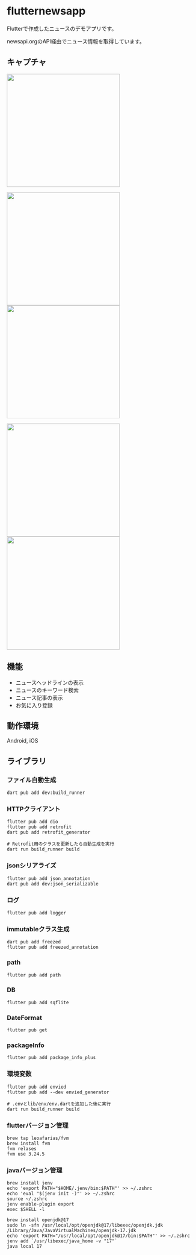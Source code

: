 # flutternewsapp

Flutterで作成したニュースのデモアプリです。

newsapi.orgのAPI経由でニュース情報を取得しています。

## キャプチャ

<img src="https://github.com/user-attachments/assets/71f6e3cf-fb61-432c-9b0d-97ac32fe373d" width="300" />

<img src="https://github.com/user-attachments/assets/7845b064-5bcc-46ae-821e-b7066035b7e1" width="300" /> <img src="https://github.com/user-attachments/assets/b9ef6a65-0a72-4875-bc66-cda85cac10c0" width="300" />

<img src="https://github.com/user-attachments/assets/e5925a77-b878-4596-b744-1fdb7929f2fb" width="300" /> <img src="https://github.com/user-attachments/assets/126ef62e-26e3-418d-9b53-4ccfc77cb33d" width="300" />


## 機能

- ニュースヘッドラインの表示
- ニュースのキーワード検索
- ニュース記事の表示
- お気に入り登録

## 動作環境

Android, iOS




## ライブラリ

### ファイル自動生成

```
dart pub add dev:build_runner
```

### HTTPクライアント

```
flutter pub add dio
flutter pub add retrofit
dart pub add retrofit_generator

# Retrofit用のクラスを更新したら自動生成を実行
dart run build_runner build
```

### jsonシリアライズ

```
flutter pub add json_annotation
dart pub add dev:json_serializable
```

### ログ

```
flutter pub add logger
```

### immutableクラス生成

```
dart pub add freezed
flutter pub add freezed_annotation
```

### path

```
flutter pub add path
```

### DB

```
flutter pub add sqflite
```
### DateFormat

```
flutter pub get
```

### packageInfo

```
flutter pub add package_info_plus
```

### 環境変数

```
flutter pub add envied
flutter pub add --dev envied_generator

# .envとlib/env/env.dartを追加した後に実行
dart run build_runner build
```

### flutterバージョン管理

```
brew tap leoafarias/fvm
brew install fvm
fvm relases
fvm use 3.24.5
```

### javaバージョン管理

```
brew install jenv
echo 'export PATH="$HOME/.jenv/bin:$PATH"' >> ~/.zshrc
echo 'eval "$(jenv init -)"' >> ~/.zshrc
source ~/.zshrc
jenv enable-plugin export
exec $SHELL -l

brew install openjdk@17
sudo ln -sfn /usr/local/opt/openjdk@17/libexec/openjdk.jdk /Library/Java/JavaVirtualMachines/openjdk-17.jdk
echo 'export PATH="/usr/local/opt/openjdk@17/bin:$PATH"' >> ~/.zshrc
jenv add `/usr/libexec/java_home -v "17"`
java local 17
```
